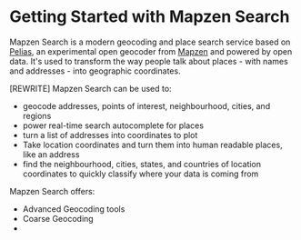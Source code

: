 Getting Started with Mapzen Search
===================================

Mapzen Search is a modern geocoding and place search service based on [Pelias](https://github.com/pelias/pelias), an experimental open geocoder from [Mapzen](https://mapzen.com) and powered by open data. It's used to transform the way people talk about places - with names and addresses - into geographic coordinates.

[REWRITE]
Mapzen Search can be used to:
- geocode addresses, points of interest, neighbourhood, cities, and regions
- power real-time search autocomplete for places
- turn a list of addresses into coordinates to plot
- Take location coordinates and turn them into human readable places, like an address
- find the neighbourhood, cities, states, and countries of location coordinates to quickly classify where your data is coming from

Mapzen Search offers:
- Advanced Geocoding tools
- Coarse Geocoding
- 
